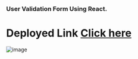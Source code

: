 ### User Validation Form Using React.

# Deployed Link [Click here](https://user-validation-form.netlify.app/)

![image](https://user-images.githubusercontent.com/106130828/182860732-b3afc71c-f8a0-43ec-aee9-31e58431b3f3.png)

